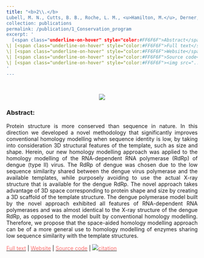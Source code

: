 ```yaml
---
title: "<b>2\\.</b> 
Lubell, M. N., Cutts, B. B., Roche, L. M., <u>Hamilton, M.</u>, Derner, J. D., Kachergis, E., & Tate, K. W. (2013). **Conservation program participation and adaptive rangeland decision-making.** Rangeland Ecology and Management 66(6):609-620.
collection: publications
permalink: /publication/1_Conservation_program
excerpt: '
  [<span class="underline-on-hover" style="color:#FF6F6F">Abstract</span>](../publication/1_Conservation_program)
\| [<span class="underline-on-hover" style="color:#FF6F6F">Full text</span>](https://www.hindawi.com/journals/cmmm/2013/108910/)
\| [<span class="underline-on-hover" style="color:#FF6F6F">Website</span>](https://dgkontopoulos.github.io/space_molding/)
\| [<span class="underline-on-hover" style="color:#FF6F6F">Source code</span>](https://github.com/dgkontopoulos/space_molding)
\| [<span class="underline-on-hover" style="color:#FF6F6F"><img src="../images/bibtex.svg">citation</span>](../bibtex/2_Space_constrained.bib)
'
---
```


<br><center><img src="../images/publications/space_molding.png"></center>

### Abstract:

<p style='text-align: justify;'>
Protein structure is more conserved than sequence in nature. In this 
direction we developed a novel methodology that significantly improves 
conventional homology modelling when sequence identity is low, by taking 
into consideration 3D structural features of the template, such as size 
and shape. Herein, our new homology modelling approach was applied to the 
homology modelling of the RNA-dependent RNA polymerase (RdRp) of dengue 
(type II) virus. The RdRp of dengue was chosen due to the low sequence 
similarity shared between the dengue virus polymerase and the available 
templates, while purposely avoiding to use the actual X-ray structure 
that is available for the dengue RdRp. The novel approach takes advantage 
of 3D space corresponding to protein shape and size by creating a 3D 
scaffold of the template structure. The dengue polymerase model built 
by the novel approach exhibited all features of RNA-dependent RNA 
polymerases and was almost identical to the X-ray structure of the dengue 
RdRp, as opposed to the model built by conventional homology modelling. 
Therefore, we propose that the space-aided homology modelling approach 
can be of a more general use to homology modelling of enzymes sharing 
low sequence similarity with the template structures.
</p>

[<span class="underline-on-hover" style="color:#FF6F6F">Full text</span>](https://www.hindawi.com/journals/cmmm/2013/108910/)
\| [<span class="underline-on-hover" style="color:#FF6F6F">Website</span>](https://dgkontopoulos.github.io/space_molding/)
\| [<span class="underline-on-hover" style="color:#FF6F6F">Source code</span>](https://github.com/dgkontopoulos/space_molding)
\| [<span class="underline-on-hover" style="color:#FF6F6F"><img src="../images/bibtex.svg">citation</span>](../bibtex/2_Space_constrained.bib)

